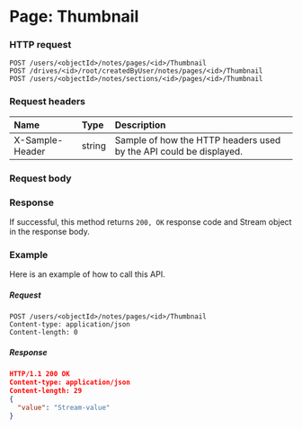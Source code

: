 # Page: Thumbnail


### HTTP request
```http
POST /users/<objectId>/notes/pages/<id>/Thumbnail
POST /drives/<id>/root/createdByUser/notes/pages/<id>/Thumbnail
POST /users/<objectId>/notes/sections/<id>/pages/<id>/Thumbnail

```
### Request headers
| Name       | Type | Description|
|:---------------|:--------|:----------|
| X-Sample-Header  | string  | Sample of how the HTTP headers used by the API could be displayed.|

### Request body

### Response
If successful, this method returns `200, OK` response code and Stream object in the response body.

### Example
Here is an example of how to call this API.
##### Request
```http
POST /users/<objectId>/notes/pages/<id>/Thumbnail
Content-type: application/json
Content-length: 0
```
##### Response
```json
HTTP/1.1 200 OK
Content-type: application/json
Content-length: 29
{
  "value": "Stream-value"
}
```
<!-- uuid: f6a51273-7268-4b2b-a618-0365bcb6a584\n2015-10-09 15:13:50 UTC -->